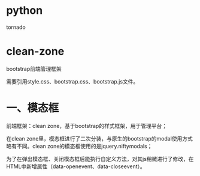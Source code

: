 # python
tornado


# clean-zone
bootstrap前端管理框架

需要引用style.css、bootstrap.css、bootstrap.js文件。


# 一、模态框
前端框架：clean zone，基于bootstrap的样式框架，用于管理平台；

在clean zone里，模态框进行了二次分装，与原生的bootstrap的modal使用方式略有不同。clean zone的模态框使用的是jquery.niftymodals；

为了在弹出模态框、关闭模态框后能执行自定义方法，对其js稍微进行了修改，在HTML中新增属性（data-openevent、data-closeevent）。
